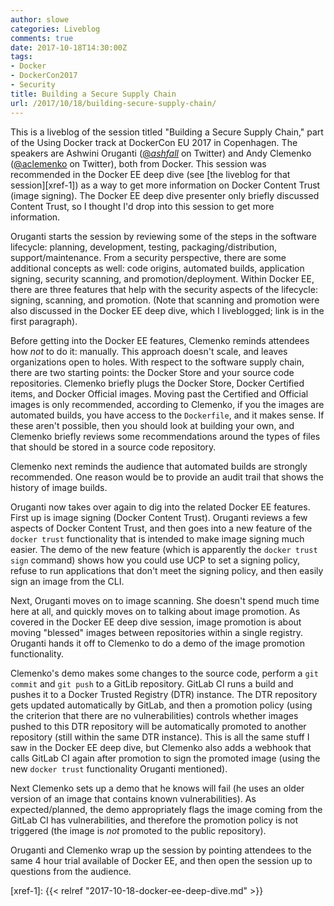 ```yaml
---
author: slowe
categories: Liveblog
comments: true
date: 2017-10-18T14:30:00Z
tags:
- Docker
- DockerCon2017
- Security
title: Building a Secure Supply Chain
url: /2017/10/18/building-secure-supply-chain/
---
```


This is a liveblog of the session titled "Building a Secure Supply Chain," part of the Using Docker track at DockerCon EU 2017 in Copenhagen. The speakers are Ashwini Oruganti ([@_ashfall_][link-1] on Twitter) and Andy Clemenko ([@aclemenko][link-2] on Twitter), both from Docker. This session was recommended in the Docker EE deep dive (see [the liveblog for that session][xref-1]) as a way to get more information on Docker Content Trust (image signing). The Docker EE deep dive presenter only briefly discussed Content Trust, so I thought I'd drop into this session to get more information.<!--more-->

Oruganti starts the session by reviewing some of the steps in the software lifecycle: planning, development, testing, packaging/distribution, support/maintenance. From a security perspective, there are some additional concepts as well: code origins, automated builds, application signing, security scanning, and promotion/deployment. Within Docker EE, there are three features that help with the security aspects of the lifecycle: signing, scanning, and promotion. (Note that scanning and promotion were also discussed in the Docker EE deep dive, which I liveblogged; link is in the first paragraph).

Before getting into the Docker EE features, Clemenko reminds attendees how _not_ to do it: manually. This approach doesn't scale, and leaves organizations open to holes. With respect to the software supply chain, there are two starting points: the Docker Store and your source code repositories. Clemenko briefly plugs the Docker Store, Docker Certified items, and Docker Official images. Moving past the Certified and Official images is only recommended, according to Clemenko, if you the images are automated builds, you have access to the `Dockerfile`, and it makes sense. If these aren't possible, then you should look at building your own, and Clemenko briefly reviews some recommendations around the types of files that should be stored in a source code repository.

Clemenko next reminds the audience that automated builds are strongly recommended. One reason would be to provide an audit trail that shows the history of image builds.

Oruganti now takes over again to dig into the related Docker EE features. First up is image signing (Docker Content Trust). Oruganti reviews a few aspects of Docker Content Trust, and then goes into a new feature of the `docker trust` functionality that is intended to make image signing much easier. The demo of the new feature (which is apparently the `docker trust sign` command) shows how you could use UCP to set a signing policy, refuse to run applications that don't meet the signing policy, and then easily sign an image from the CLI.

Next, Oruganti moves on to image scanning. She doesn't spend much time here at all, and quickly moves on to talking about image promotion. As covered in the Docker EE deep dive session, image promotion is about moving "blessed" images between repositories within a single registry. Oruganti hands it off to Clemenko to do a demo of the image promotion functionality.

Clemenko's demo makes some changes to the source code, perform a `git commit` and `git push` to a GitLib repository. GitLab CI runs a build and pushes it to a Docker Trusted Registry (DTR) instance. The DTR repository gets updated automatically by GitLab, and then a promotion policy (using the criterion that there are no vulnerabilities) controls whether images pushed to this DTR repository will be automatically promoted to another repository (still within the same DTR instance). This is all the same stuff I saw in the Docker EE deep dive, but Clemenko also adds a webhook that calls GitLab CI again after promotion to sign the promoted image (using the new `docker trust` functionality Oruganti mentioned).

Next Clemenko sets up a demo that he knows will fail (he uses an older version of an image that contains known vulnerabilities). As expected/planned, the demo appropriately flags the image coming from the GitLab CI has vulnerabilities, and therefore the promotion policy is not triggered (the image is _not_ promoted to the public repository).

Oruganti and Clemenko wrap up the session by pointing attendees to the same 4 hour trial available of Docker EE, and then open the session up to questions from the audience.



[link-1]: https://twitter.com/_ashfall_
[link-2]: https://twitter.com/aclemenko
[xref-1]: {{< relref "2017-10-18-docker-ee-deep-dive.md" >}}
